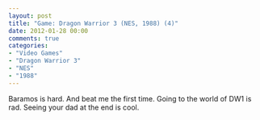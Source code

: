 ```yaml
---
layout: post
title: "Game: Dragon Warrior 3 (NES, 1988) (4)"
date: 2012-01-28 00:00
comments: true
categories:
- "Video Games"
- "Dragon Warrior 3"
- "NES"
- "1988"
---
```


Baramos is hard. And beat me the first time. Going to the world of
DW1 is rad. Seeing your dad at the end is cool.    

